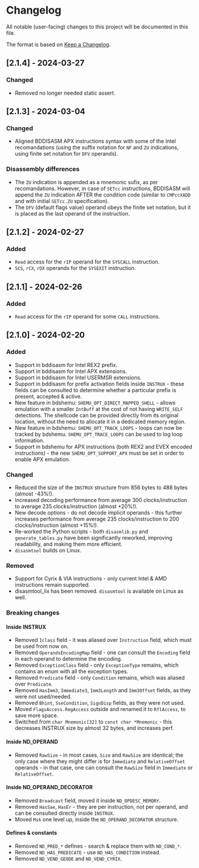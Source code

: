 # Changelog

All notable (user-facing) changes to this project will be documented in this file.

The format is based on [Keep a Changelog](https://keepachangelog.com/en/1.0.0/).


## [2.1.4] - 2024-03-27

### Changed
- Removed no longer needed static assert.


## [2.1.3] - 2024-03-04

### Changed
- Aligned BDDISASM APX instructions syntax with some of the Intel recomandations (using the suffix notation for `NF` and `ZU` indications, using finite set notation for `DFV` operands).

### Disassembly differences
- The `ZU` indication is appended as a mnemonic sufix, as per recomandations. However, in case of `SETcc` instructions, BDDISASM will append the `ZU` indication AFTER the condition code (similar to `CMPccXADD` and with initial `SETcc.ZU` specification).
- The `DFV` (default flags value) operand obeys the finite set notation, but it is placed as the last operand of the instruction.


## [2.1.2] - 2024-02-27

### Added
- `Read` access for the `rIP` operand for the `SYSCALL` instruction.
- `SCS`, `rCX`, `rDX` operands for the `SYSEXIT` instruction.


## [2.1.1] - 2024-02-26

### Added
- `Read` access for the `rIP` operand for some `CALL` instructions.


## [2.1.0] - 2024-02-20

### Added
- Support in bddisasm for Intel REX2 prefix.
- Support in bddisasm for Intel APX extensions.
- Support in bddisasm for Intel USERMSR extensions.
- Support in bddisasm for prefix activation fields inside `INSTRUX` - these fields can be consulted to determine whether a particular prefix is present, accepted & active.
- New feature in bdshemu: `SHEMU_OPT_DIRECT_MAPPED_SHELL` - allows emulation with a smaller `IntBuff` at the cost of not having `WRITE_SELF` detections. The shellcode can be provided directly from its original location, without the need to allocate it in a dedicated memory region.
- New feature in bdshemu: `SHEMU_OPT_TRACK_LOOPS` - loops can now be tracked by bdshemu. `SHEMU_OPT_TRACE_LOOPS` can be used to log loop information.
- Support in bdshemu for APX instructions (both REX2 and EVEX encoded instructions) - the new `SHEMU_OPT_SUPPORT_APX` must be set in order to enable APX emulation.

### Changed
- Reduced the size of the `INSTRUX` structure from 856 bytes to 488 bytes (almost -43%!).
- Increased decoding performance from average 300 clocks/instruction to average 235 clocks/instruction (almost +20%!).
- New decode options - do not decode implicit operands - this further increases performance from average 235 clocks/instruction to 200 clocks/instruction (almost +15%!).
- Re-worked the Python scripts - both `disasmlib.py` and `generate_tables.py` have been significantly reworked, improving readability, and making them more efficient.
- `disasmtool` builds on Linux.

### Removed
- Support for Cyrix & VIA instructions - only current Intel & AMD instructions remain supported.
- disasmtool_lix has been removed. `disasmtool` is available on Linux as well.

### Breaking changes

#### Inside INSTRUX
- Removed `Iclass` field - it was aliased over `Instruction` field, which must be used from now on.
- Removed `OperandsEncodingMap` field - one can consult the `Encoding` field in each operand to determine the encoding.
- Removed `ExceptionClass` field - only `ExceptionType` remains, which contains an enum with all the exception types.
- Removed `Predicate` field - only `Condition` remains, which was aliased over `Predicate`.
- Removed `HasImm3`, `Immediate3`, `Imm3Length` and `Imm3Offset` fields, as they were not used/needed.
- Removed `Bhint`, `SseCondition`, `SignDisp` fields, as they were not used.
- Moved `FlagsAccess.RegAccess` outside and renamed it to `RflAccess`, to save more space.
- Switched from `char Mnemonic[32]` to `const char *Mnemonic` - this decreases INSTRUX size by almost 32 bytes, and increases perf.

#### Inside ND_OPERAND
- Removed `RawSize` - in most cases, `Size` and `RawSize` are identical; the only case where they might differ is for `Immediate` and `RelativeOffset` operands - in that case, one can consult the `RawSize` field in `Immediate` or `RelativeOffset`.

#### Inside ND_OPERAND_DECORATOR
- Removed `Broadcast` field, moved it inside `ND_OPDESC_MEMORY`.
- Removed `HasSae`, `HasEr` - they are per instruction, not per operand, and can be consulted directly inside `INSTRUX`.
- Moved `Msk` one level up, inside the `ND_OPERAND_DECORATOR` structure.

#### Defines & constants
- Removed `ND_PRED_*` defines - search & replace them with `ND_COND_*`.
- Removed `ND_HAS_PREDICATE` - use `ND_HAS_CONDITION` instead.
- Removed `ND_VEND_GEODE` and `ND_VEND_CYRIX`.
